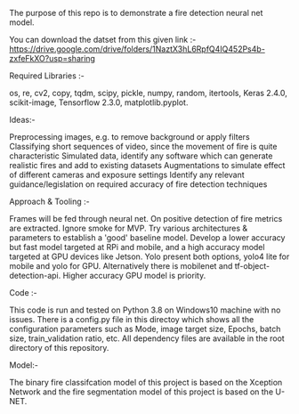 
The purpose of this repo is to demonstrate a fire detection neural net model. 

You can download the datset from this given link :- https://drive.google.com/drive/folders/1NaztX3hL6RpfQ4IQ452Ps4b-zxfeFkXO?usp=sharing

Required Libraries :- 

os, re, cv2, copy, tqdm, scipy, pickle, numpy, random, itertools, Keras 2.4.0, scikit-image, Tensorflow 2.3.0, matplotlib.pyplot.


Ideas:-

Preprocessing images, e.g. to remove background or apply filters
Classifying short sequences of video, since the movement of fire is quite characteristic
Simulated data, identify any software which can generate realistic fires and add to existing datasets
Augmentations to simulate effect of different cameras and exposure settings
Identify any relevant guidance/legislation on required accuracy of fire detection techniques

Approach & Tooling :-

Frames will be fed through neural net. On positive detection of fire metrics are extracted. Ignore smoke for MVP. Try various architectures & parameters to establish a 'good' baseline model.
Develop a lower accuracy but fast model targeted at RPi and mobile, and a high accuracy model targeted at GPU devices like Jetson. 
Yolo present both options, yolo4 lite for mobile and yolo for GPU. Alternatively there is mobilenet and tf-object-detection-api. Higher accuracy GPU model is priority.

Code :-

This code is run and tested on Python 3.8 on Windows10 machine with no issues. There is a config.py file in this directoy which shows all the configuration parameters such as Mode, image target size, Epochs, batch size, train_validation ratio, etc. All dependency files are available in the root directory of this repository.


Model:- 

The binary fire classifcation model of this project is based on the Xception Network and the fire segmentation model of this project is based on the U-NET.
